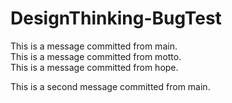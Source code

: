 # DesignThinking-BugTest

This is a message committed from main. <br>
This is a message committed from motto. <br>
This is a message committed from hope. <br>

This is a second message committed from main. <br>
